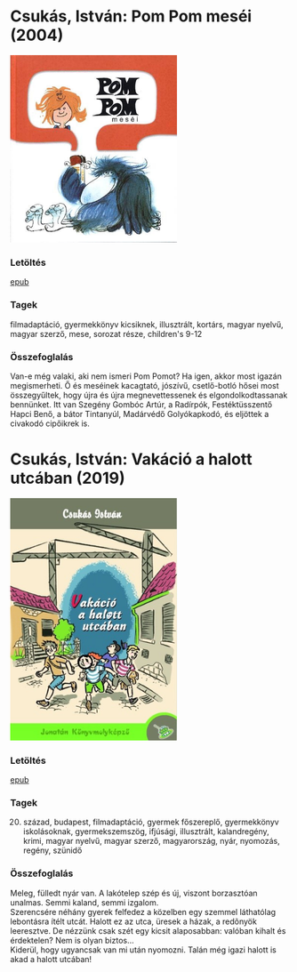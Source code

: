 # <a name="id_799">Csukás, István: Pom Pom meséi (2004)</a>
<img src="https://github.com/BercziSandor/calibre_lib/raw/main/Csukas%2C%20Istvan/Pom%20Pom%20mesei%20%28799%29/cover.jpg" alt="cover" width="300"/>

### Letöltés
[epub](https://github.com/BercziSandor/calibre_lib/raw/main/Csukas%2C%20Istvan/Pom%20Pom%20mesei%20%28799%29/Pom%20Pom%20mesei%20-%20Csukas%2C%20Istvan.epub)

### Tagek
filmadaptáció, gyermekkönyv kicsiknek, illusztrált, kortárs, magyar nyelvű, magyar szerző, mese, sorozat része, children's 9-12

### Összefoglalás
<div>
<p>Van-e még valaki, aki nem ismeri Pom Pomot? Ha igen, akkor most igazán megismerheti. Ő és meséinek kacagtató, jószívű, csetlő-botló hősei most összegyűltek, hogy újra és újra megnevettessenek és elgondolkodtassanak bennünket. Itt van Szegény Gombóc Artúr, a Radírpók, Festéktüsszentő Hapci Benő, a bátor Tintanyúl, Madárvédő Golyókapkodó, és eljöttek a civakodó cipőikrek is.</p></div>


# <a name="id_1412">Csukás, István: Vakáció a halott utcában (2019)</a>
<img src="https://github.com/BercziSandor/calibre_lib/raw/main/Csukas%2C%20Istvan/Vakacio%20a%20halott%20utcaban%20%281412%29/cover.jpg" alt="cover" width="300"/>

### Letöltés
[epub](https://github.com/BercziSandor/calibre_lib/raw/main/Csukas%2C%20Istvan/Vakacio%20a%20halott%20utcaban%20%281412%29/Vakacio%20a%20halott%20utcaban%20-%20Csukas%2C%20Istvan.epub)

### Tagek
20. század, budapest, filmadaptáció, gyermek főszereplő, gyermekkönyv iskolásoknak, gyermekszemszög, ifjúsági, illusztrált, kalandregény, krimi, magyar nyelvű, magyar szerző, magyarország, nyár, nyomozás, regény, szünidő

### Összefoglalás
<div>
<p>Meleg, fülledt nyár van. A lakótelep szép és új, viszont borzasztóan unalmas. Semmi kaland, semmi izgalom.<br>Szerencsére néhány gyerek felfedez a közelben egy szemmel láthatólag lebontásra ítélt utcát. Halott ez az utca, üresek a házak, a redõnyök leeresztve. De nézzünk csak szét egy kicsit alaposabban: valóban kihalt és érdektelen? Nem is olyan biztos… <br>Kiderül, hogy ugyancsak van mi után nyomozni. Talán még igazi halott is akad a halott utcában!</p></div>


